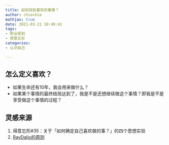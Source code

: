 ```yaml
---
title: 如何找到喜欢的事情？
author: chiechie
mathjax: true
date: 2021-03-21 10:49:41
tags:
- 职业规划
- 得意忘形
categories:
- 认识自己

---
```



## 怎么定义喜欢？

- 如果生命还有10年，我会用来做什么？
- 如果某个事情的最终结局达到了，我是不是还想继续做这个事情？即我是不是享受做这个事情的过程？



## 灵感来源
1. 得意忘形#35：关于「如何确定自己喜欢做的事？」的四个思想实验
2. [RayDalio的原则](https://weread.qq.com/web/reader/848324405e0fe08483ab6a4kc7432af0210c74d97b01b1c)